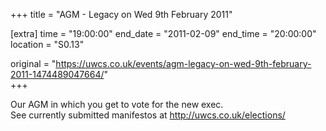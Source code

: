 +++
title = "AGM - Legacy on Wed 9th February 2011"

[extra]
time = "19:00:00"
end_date = "2011-02-09"
end_time = "20:00:00"
location = "S0.13"

original = "https://uwcs.co.uk/events/agm-legacy-on-wed-9th-february-2011-1474489047664/"    
+++

Our AGM in which you get to vote for the new exec.  
See currently submitted manifestos at http://uwcs.co.uk/elections/

